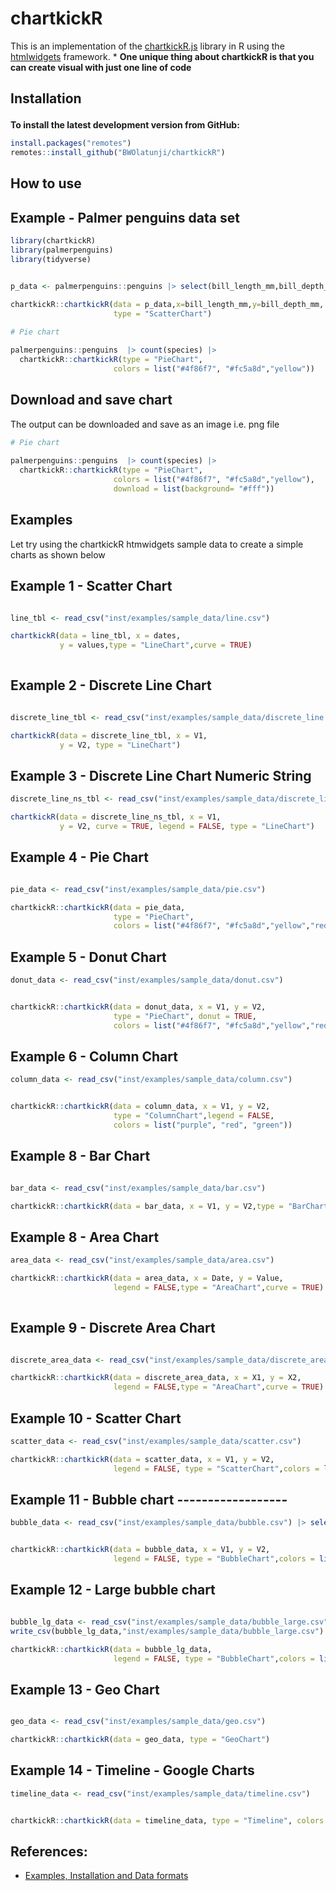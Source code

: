 # chartkickR
This is an implementation of the  [chartkickR.js](https://chartkickR.com/) library in R using the [htmlwidgets](https://github.com/ramnathv/htmlwidgets) framework.
*
**One unique thing about chartkickR is that you can create visual with just one line of code**

<h2 id="install">

Installation

</h2>


**To install the latest development version from GitHub:**

``` r
install.packages("remotes")
remotes::install_github("BWOlatunji/chartkickR")
```

<h2 id="usage">

How to use

</h2>

## Example - Palmer penguins data set


``` r
library(chartkickR)
library(palmerpenguins)
library(tidyverse)


p_data <- palmerpenguins::penguins |> select(bill_length_mm,bill_depth_mm)

chartkickR::chartkickR(data = p_data,x=bill_length_mm,y=bill_depth_mm,
                       type = "ScatterChart")

# Pie chart             
                       
palmerpenguins::penguins  |> count(species) |>
  chartkickR::chartkickR(type = "PieChart",
                       colors = list("#4f86f7", "#fc5a8d","yellow"))

```

## Download and save chart

The output can be downloaded and save as an image i.e. png file

```r
# Pie chart             
                       
palmerpenguins::penguins  |> count(species) |>
  chartkickR::chartkickR(type = "PieChart",
                       colors = list("#4f86f7", "#fc5a8d","yellow"),
                       download = list(background= "#fff"))
```



## Examples 

Let try using the chartkickR htmwidgets sample data to create a simple charts as shown below


## Example 1 - Scatter Chart
``` r

line_tbl <- read_csv("inst/examples/sample_data/line.csv")

chartkickR(data = line_tbl, x = dates,
           y = values,type = "LineChart",curve = TRUE)
           
```

## Example 2 - Discrete Line Chart 

``` r

discrete_line_tbl <- read_csv("inst/examples/sample_data/discrete_line.csv")

chartkickR(data = discrete_line_tbl, x = V1,
           y = V2, type = "LineChart")


``` 

## Example 3 - Discrete Line Chart Numeric String

``` r
discrete_line_ns_tbl <- read_csv("inst/examples/sample_data/discrete_line_numString.csv")

chartkickR(data = discrete_line_ns_tbl, x = V1,
           y = V2, curve = TRUE, legend = FALSE, type = "LineChart")

```

## Example 4 - Pie Chart

``` r

pie_data <- read_csv("inst/examples/sample_data/pie.csv")

chartkickR::chartkickR(data = pie_data,
                       type = "PieChart",
                       colors = list("#4f86f7", "#fc5a8d","yellow","red","#6f2da8"))

```


## Example 5 - Donut Chart

``` r
donut_data <- read_csv("inst/examples/sample_data/donut.csv")


chartkickR::chartkickR(data = donut_data, x = V1, y = V2,
                       type = "PieChart", donut = TRUE,
                       colors = list("#4f86f7", "#fc5a8d","yellow","red","#6f2da8"))

```


## Example 6 - Column Chart

``` r
column_data <- read_csv("inst/examples/sample_data/column.csv")


chartkickR::chartkickR(data = column_data, x = V1, y = V2,
                       type = "ColumnChart",legend = FALSE,
                       colors = list("purple", "red", "green"))

```


## Example 8 - Bar Chart

``` r

bar_data <- read_csv("inst/examples/sample_data/bar.csv")

chartkickR::chartkickR(data = bar_data, x = V1, y = V2,type = "BarChart", legend = FALSE, colors = list("green","red"))

```


## Example 8 - Area Chart

``` r
area_data <- read_csv("inst/examples/sample_data/area.csv")

chartkickR::chartkickR(data = area_data, x = Date, y = Value,
                       legend = FALSE,type = "AreaChart",curve = TRUE)
                     
```


## Example 9 - Discrete Area Chart

``` r

discrete_area_data <- read_csv("inst/examples/sample_data/discrete_area_data.csv")

chartkickR::chartkickR(data = discrete_area_data, x = X1, y = X2,
                       legend = FALSE,type = "AreaChart",curve = TRUE)
```


## Example 10 - Scatter Chart

``` r
scatter_data <- read_csv("inst/examples/sample_data/scatter.csv")

chartkickR::chartkickR(data = scatter_data, x = V1, y = V2,
                       legend = FALSE, type = "ScatterChart",colors = list("red"))

```

## Example 11 - Bubble chart ------------------

```r
bubble_data <- read_csv("inst/examples/sample_data/bubble.csv") |> select(-1)


chartkickR::chartkickR(data = bubble_data, x = V1, y = V2,
                       legend = FALSE, type = "BubbleChart",colors = list("red"))

```

## Example 12 - Large bubble chart

```r

bubble_lg_data <- read_csv("inst/examples/sample_data/bubble_large.csv")
write_csv(bubble_lg_data,"inst/examples/sample_data/bubble_large.csv")

chartkickR::chartkickR(data = bubble_lg_data,
                       legend = FALSE, type = "BubbleChart",colors = list("green"))

```

## Example 13 - Geo Chart

``` r

geo_data <- read_csv("inst/examples/sample_data/geo.csv")

chartkickR::chartkickR(data = geo_data, type = "GeoChart")


```

## Example 14 - Timeline - Google Charts

```r
timeline_data <- read_csv("inst/examples/sample_data/timeline.csv")


chartkickR::chartkickR(data = timeline_data, type = "Timeline", colors = list("red", "green"))

```

## References:
- [Examples, Installation and Data formats](https://github.com/ankane/chartkickR.js)
